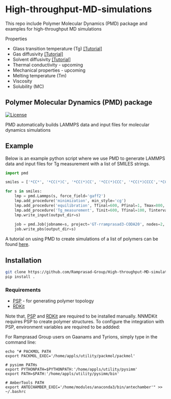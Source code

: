 # High-throughput-MD-simulations
This repo include Polymer Molecular Dynamics (PMD) package and examples for high-throughput MD simulations 

Properties
- Glass transition temperature (Tg) [[Tutorial]](https://github.com/Ramprasad-Group/High-throughput-MD-simulations/tree/main/tutorials/Tg)
- Gas diffusivity [[Tutorial]](https://github.com/Ramprasad-Group/High-throughput-MD-simulations/tree/main/tutorials/Gas_diffusivity)
- Solvent diffusivity [[Tutorial]](https://github.com/Ramprasad-Group/High-throughput-MD-simulations/tree/main/tutorials/Solvent_diffusivity)
- Thermal conductivity - upcoming
- Mechanical properties - upcoming
- Melting temperature (Tm)
- Viscosity
- Solubility (MC)

## Polymer Molecular Dynamics (PMD) package
[![License](https://img.shields.io/badge/license-MIT-blue.svg)](http://opensource.org/licenses/MIT)

PMD automatically builds LAMMPS data and input files for molecular dynamics simulations

## Example
Below is an example python script where we use PMD to generate LAMMPS data and input files for Tg measurement with a list of SMILES strings.
```python
import pmd

smiles = ['*CC*', '*CC(*)C', '*CC(*)CC', '*CC(*)CCC', '*CC(*)CCCC','*CC(*)c1ccccc1']

for s in smiles:
    lmp = pmd.Lammps(s, force_field='gaff2')
    lmp.add_procedure('minimization', min_style='cg')
    lmp.add_procedure('equilibration', Tfinal=600, Pfinal=1, Tmax=800, Pmax=49346.163)
    lmp.add_procedure('Tg_measurement', Tinit=600, Tfinal=100, Tinterval=25, step=1000000)
    lmp.write_input(output_dir=s)
                       
    job = pmd.Job(jobname=s, project='GT-rramprasad3-CODA20', nodes=2, ppn=24, walltime='48:00:00')
    job.write_pbs(output_dir=s)
```

A tutorial on using PMD to create simulations of a list of polymers can be found [here](https://github.com/Ramprasad-Group/High-throughput-MD-simulations/tree/main/Equilibration).

## Installation

```bash
git clone https://github.com/Ramprasad-Group/High-throughput-MD-simulations.git
pip install .
```

### Requirements
* [PSP](https://github.com/Ramprasad-Group/PSP) - for generating polymer topology
* [RDKit](https://www.rdkit.org/)

Note that, [PSP](https://github.com/Ramprasad-Group/PSP) and [RDKit](https://www.rdkit.org/) are required to be installed manually. NNMDKit requires PSP to create polymer structures. To configure the integration with PSP, environment variables are required to be addded:

For Ramprasad Group users on Gaanams and Tyrions, simply type in the command line:

```
echo "# PACKMOL PATH
export PACKMOL_EXEC='/home/appls/utility/packmol/packmol'

# pysimm PATHs
export PYTHONPATH=$PYTHONPATH:'/home/appls/utility/pysimm'
export PATH=$PATH:'/home/appls/utility/pysimm/bin'

# AmberTools PATH
export ANTECHAMBER_EXEC='/home/modules/anaconda3/bin/antechamber'" >> ~/.bashrc
```

